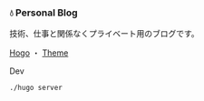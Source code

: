 ### 💧 Personal Blog

技術、仕事と関係なくプライベート用のブログです。

[Hogo](https://gohugo.io/about/)  ・  [Theme](https://github.com/adityatelange/hugo-PaperMod) 

Dev

```sh
./hugo server
```
